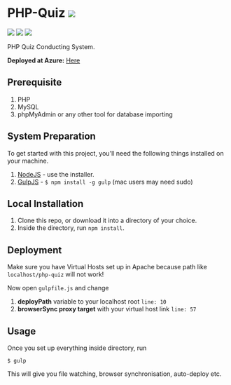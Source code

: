 # PHP-Quiz    ![](https://img.shields.io/badge/Under-Construction-yellow.svg?style=flat-square)
![](https://img.shields.io/badge/php-5.5-blue.svg?style=flat-square) 
![](https://img.shields.io/badge/npm-2.12-brightgreen.svg?style=flat-square)  ![](https://img.shields.io/badge/gulp-3.9-red.svg?style=flat-square)

PHP Quiz Conducting System.

**Deployed at Azure:** [Here](http://php-quiz.azurewebsites.net/)

## Prerequisite

1. PHP
2. MySQL
3. phpMyAdmin or any other tool for database importing

## System Preparation

To get started with this project, you'll need the following things installed on your machine.

1. [NodeJS](http://nodejs.org) - use the installer.
2. [GulpJS](https://github.com/gulpjs/gulp) - `$ npm install -g gulp` (mac users may need sudo)

## Local Installation

1. Clone this repo, or download it into a directory of your choice.
2. Inside the directory, run `npm install`.

## Deployment

Make sure you have Virtual Hosts set up in Apache because path like ```localhost/php-quiz``` will not work!

Now open ```gulpfile.js``` and change

1. **deployPath** variable to your localhost root ```line: 10```
2. **browserSync proxy target** with your virtual host link ```line: 57```

## Usage

Once you set up everything inside directory, run

```shell
$ gulp
```

This will give you file watching, browser synchronisation, auto-deploy etc.
